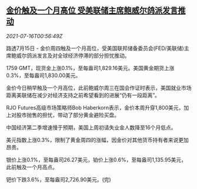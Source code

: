 <!--1626397262000-->
[金价触及一个月高位 受美联储主席鲍威尔鸽派发言推动](https://cn.reuters.com/article/global-precious-0715-thur-idCNKBS2EM03K)
------

<div><i>2021-07-16T00:56:49Z</i></div><p>路透7月15日 - 金价周四触及一个月高位，受美国联邦储备委员会(FED/美联储)主席鲍威尔鸽派发言及对全球经济停滞的部分担忧推动。</p><p>1759 GMT，现货金上涨0.1%，至每盎司1,829.16美元。美国黄金期货上涨0.3%，至每盎司1,830.00美元。</p><p>金价今日稍早触及一个月高位，此前鲍威尔周三在国会作证时表示，美国就业市场距离美联储在减少对经济支持之前希望看到的进展“仍有一段距离”。</p><p>RJO Futures高级市场策略师Bob Haberkorn表示，金价本周升穿1,800美元，加上对股市抛售的担忧，带动了部分黄金避险买盘。</p><p>中国经济第二季增速慢于预期，美国上周初请失业金人数降至16个月低点。</p><p>美元指数上涨0.3%，限制了黄金周四的涨幅，因金价对其他货币持有者来说更加昂贵。</p><p>银价上涨0.1%，至每盎司26.27美元，铂价上涨0.6%，至每盎司1,135.95美元，此前触及一个月高点。</p><p>钯价下跌3.6%，至每盎司2,726.90美元。(完)</p>
